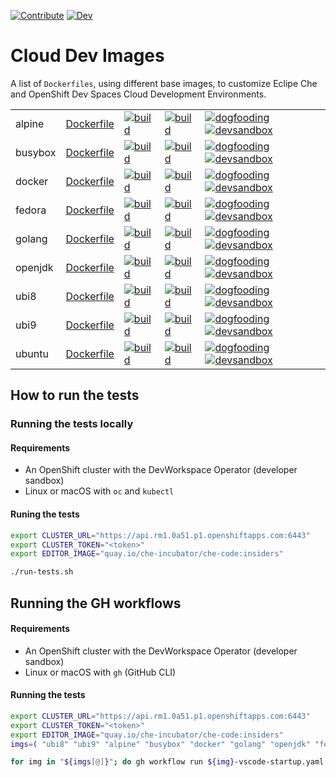 [![Contribute](https://www.eclipse.org/che/contribute.svg)](https://workspaces.openshift.com#https://github.com/devfile/cloud-dev-images)
[![Dev](https://img.shields.io/static/v1?label=Open%20in&message=Che%20dogfooding%20server%20(with%20VS%20Code)&logo=eclipseche&color=FDB940&labelColor=525C86)](https://che-dogfooding.apps.che-dev.x6e0.p1.openshiftapps.com/#https://github.com/devfile/cloud-dev-images)

# Cloud Dev Images

A list of `Dockerfiles`, using different base images, to customize Eclipe Che and OpenShift Dev Spaces Cloud Development Environments.

|            |            |             |                 |        |
|------------|------------|-------------|-----------------|--------|
| alpine | [Dockerfile](https://github.com/devfile/cloud-dev-images/blob/main/alpine/Dockerfile) | [![build](https://github.com/devfile/cloud-dev-images/actions/workflows/alpine-build.yaml/badge.svg)](https://github.com/devfile/cloud-dev-images/actions/workflows/alpine-build.yaml) | [![build](https://github.com/devfile/cloud-dev-images/actions/workflows/alpine-vscode-startup.yaml/badge.svg)](https://github.com/devfile/cloud-dev-images/actions/workflows/alpine-vscode-startup.yaml) | [![dogfooding](https://img.shields.io/static/v1?label=dogfooding%20%20%20%20&message=vscode&logo=eclipseche&color=FDB940&labelColor=525C86)](https://che-dogfooding.apps.che-dev.x6e0.p1.openshiftapps.com/#https://github.com/devfile/cloud-dev-images?image=quay.io/mloriedo/cloud-dev-images:alpine&che-editor=che-incubator/che-code/insiders) [![devsandbox](https://img.shields.io/static/v1?label=dev%20sandbox&message=vscode&logo=eclipseche&color=FDB940&labelColor=525C86)](https://workspaces.openshift.com/#https://github.com/devfile/cloud-dev-images?image=quay.io/mloriedo/cloud-dev-images:alpine&che-editor=che-incubator/che-code/insiders) |
| busybox | [Dockerfile](https://github.com/devfile/cloud-dev-images/blob/main/busybox/Dockerfile) | [![build](https://github.com/devfile/cloud-dev-images/actions/workflows/busybox-build.yaml/badge.svg)](https://github.com/devfile/cloud-dev-images/actions/workflows/busybox-build.yaml) | [![build](https://github.com/devfile/cloud-dev-images/actions/workflows/busybox-vscode-startup.yaml/badge.svg)](https://github.com/devfile/cloud-dev-images/actions/workflows/busybox-vscode-startup.yaml) | [![dogfooding](https://img.shields.io/static/v1?label=dogfooding%20%20%20%20&message=vscode&logo=eclipseche&color=FDB940&labelColor=525C86)](https://che-dogfooding.apps.che-dev.x6e0.p1.openshiftapps.com/#https://github.com/devfile/cloud-dev-images?image=quay.io/mloriedo/cloud-dev-images:busybox&che-editor=che-incubator/che-code/insiders) [![devsandbox](https://img.shields.io/static/v1?label=dev%20sandbox&message=vscode&logo=eclipseche&color=FDB940&labelColor=525C86)](https://workspaces.openshift.com/#https://github.com/devfile/cloud-dev-images?image=quay.io/mloriedo/cloud-dev-images:busybox&che-editor=che-incubator/che-code/insiders) |
| docker | [Dockerfile](https://github.com/devfile/cloud-dev-images/blob/main/docker/Dockerfile) | [![build](https://github.com/devfile/cloud-dev-images/actions/workflows/docker-build.yaml/badge.svg)](https://github.com/devfile/cloud-dev-images/actions/workflows/docker-build.yaml) | [![build](https://github.com/devfile/cloud-dev-images/actions/workflows/docker-vscode-startup.yaml/badge.svg)](https://github.com/devfile/cloud-dev-images/actions/workflows/docker-vscode-startup.yaml) | [![dogfooding](https://img.shields.io/static/v1?label=dogfooding%20%20%20%20&message=vscode&logo=eclipseche&color=FDB940&labelColor=525C86)](https://che-dogfooding.apps.che-dev.x6e0.p1.openshiftapps.com/#https://github.com/devfile/cloud-dev-images?image=quay.io/mloriedo/cloud-dev-images:docker&che-editor=che-incubator/che-code/insiders) [![devsandbox](https://img.shields.io/static/v1?label=dev%20sandbox&message=vscode&logo=eclipseche&color=FDB940&labelColor=525C86)](https://workspaces.openshift.com/#https://github.com/devfile/cloud-dev-images?image=quay.io/mloriedo/cloud-dev-images:docker&che-editor=che-incubator/che-code/insiders) |
| fedora | [Dockerfile](https://github.com/devfile/cloud-dev-images/blob/main/fedora/Dockerfile) | [![build](https://github.com/devfile/cloud-dev-images/actions/workflows/fedora-build.yaml/badge.svg)](https://github.com/devfile/cloud-dev-images/actions/workflows/fedora-build.yaml) | [![build](https://github.com/devfile/cloud-dev-images/actions/workflows/fedora-vscode-startup.yaml/badge.svg)](https://github.com/devfile/cloud-dev-images/actions/workflows/fedora-vscode-startup.yaml) | [![dogfooding](https://img.shields.io/static/v1?label=dogfooding%20%20%20%20&message=vscode&logo=eclipseche&color=FDB940&labelColor=525C86)](https://che-dogfooding.apps.che-dev.x6e0.p1.openshiftapps.com/#https://github.com/devfile/cloud-dev-images?image=quay.io/mloriedo/cloud-dev-images:fedora&che-editor=che-incubator/che-code/insiders) [![devsandbox](https://img.shields.io/static/v1?label=dev%20sandbox&message=vscode&logo=eclipseche&color=FDB940&labelColor=525C86)](https://workspaces.openshift.com/#https://github.com/devfile/cloud-dev-images?image=quay.io/mloriedo/cloud-dev-images:fedora&che-editor=che-incubator/che-code/insiders) |
| golang | [Dockerfile](https://github.com/devfile/cloud-dev-images/blob/main/golang/Dockerfile) | [![build](https://github.com/devfile/cloud-dev-images/actions/workflows/golang-build.yaml/badge.svg)](https://github.com/devfile/cloud-dev-images/actions/workflows/golang-build.yaml) | [![build](https://github.com/devfile/cloud-dev-images/actions/workflows/golang-vscode-startup.yaml/badge.svg)](https://github.com/devfile/cloud-dev-images/actions/workflows/golang-vscode-startup.yaml) | [![dogfooding](https://img.shields.io/static/v1?label=dogfooding%20%20%20%20&message=vscode&logo=eclipseche&color=FDB940&labelColor=525C86)](https://che-dogfooding.apps.che-dev.x6e0.p1.openshiftapps.com/#https://github.com/devfile/cloud-dev-images?image=quay.io/mloriedo/cloud-dev-images:golang&che-editor=che-incubator/che-code/insiders) [![devsandbox](https://img.shields.io/static/v1?label=dev%20sandbox&message=vscode&logo=eclipseche&color=FDB940&labelColor=525C86)](https://workspaces.openshift.com/#https://github.com/devfile/cloud-dev-images?image=quay.io/mloriedo/cloud-dev-images:golang&che-editor=che-incubator/che-code/insiders) |
| openjdk | [Dockerfile](https://github.com/devfile/cloud-dev-images/blob/main/openjdk/Dockerfile) | [![build](https://github.com/devfile/cloud-dev-images/actions/workflows/openjdk-build.yaml/badge.svg)](https://github.com/devfile/cloud-dev-images/actions/workflows/openjdk-build.yaml) | [![build](https://github.com/devfile/cloud-dev-images/actions/workflows/openjdk-vscode-startup.yaml/badge.svg)](https://github.com/devfile/cloud-dev-images/actions/workflows/openjdk-vscode-startup.yaml) | [![dogfooding](https://img.shields.io/static/v1?label=dogfooding%20%20%20%20&message=vscode&logo=eclipseche&color=FDB940&labelColor=525C86)](https://che-dogfooding.apps.che-dev.x6e0.p1.openshiftapps.com/#https://github.com/devfile/cloud-dev-images?image=quay.io/mloriedo/cloud-dev-images:openjdk&che-editor=che-incubator/che-code/insiders) [![devsandbox](https://img.shields.io/static/v1?label=dev%20sandbox&message=vscode&logo=eclipseche&color=FDB940&labelColor=525C86)](https://workspaces.openshift.com/#https://github.com/devfile/cloud-dev-images?image=quay.io/mloriedo/cloud-dev-images:openjdk&che-editor=che-incubator/che-code/insiders) |
| ubi8 | [Dockerfile](https://github.com/devfile/cloud-dev-images/blob/main/ubi8/Dockerfile) | [![build](https://github.com/devfile/cloud-dev-images/actions/workflows/ubi8-build.yaml/badge.svg)](https://github.com/devfile/cloud-dev-images/actions/workflows/ubi8-build.yaml) | [![build](https://github.com/devfile/cloud-dev-images/actions/workflows/ubi8-vscode-startup.yaml/badge.svg)](https://github.com/devfile/cloud-dev-images/actions/workflows/ubi8-vscode-startup.yaml) | [![dogfooding](https://img.shields.io/static/v1?label=dogfooding%20%20%20%20&message=vscode&logo=eclipseche&color=FDB940&labelColor=525C86)](https://che-dogfooding.apps.che-dev.x6e0.p1.openshiftapps.com/#https://github.com/devfile/cloud-dev-images?image=quay.io/mloriedo/cloud-dev-images:ubi8&che-editor=che-incubator/che-code/insiders) [![devsandbox](https://img.shields.io/static/v1?label=dev%20sandbox&message=vscode&logo=eclipseche&color=FDB940&labelColor=525C86)](https://workspaces.openshift.com/#https://github.com/devfile/cloud-dev-images?image=quay.io/mloriedo/cloud-dev-images:ubi8&che-editor=che-incubator/che-code/insiders) |
| ubi9 | [Dockerfile](https://github.com/devfile/cloud-dev-images/blob/main/ubi9/Dockerfile) | [![build](https://github.com/devfile/cloud-dev-images/actions/workflows/ubi9-build.yaml/badge.svg)](https://github.com/devfile/cloud-dev-images/actions/workflows/ubi9-build.yaml) | [![build](https://github.com/devfile/cloud-dev-images/actions/workflows/ubi9-vscode-startup.yaml/badge.svg)](https://github.com/devfile/cloud-dev-images/actions/workflows/ubi9-vscode-startup.yaml) | [![dogfooding](https://img.shields.io/static/v1?label=dogfooding%20%20%20%20&message=vscode&logo=eclipseche&color=FDB940&labelColor=525C86)](https://che-dogfooding.apps.che-dev.x6e0.p1.openshiftapps.com/#https://github.com/devfile/cloud-dev-images?image=quay.io/mloriedo/cloud-dev-images:ubi9&che-editor=che-incubator/che-code/insiders) [![devsandbox](https://img.shields.io/static/v1?label=dev%20sandbox&message=vscode&logo=eclipseche&color=FDB940&labelColor=525C86)](https://workspaces.openshift.com/#https://github.com/devfile/cloud-dev-images?image=quay.io/mloriedo/cloud-dev-images:ubi9&che-editor=che-incubator/che-code/insiders) |
| ubuntu | [Dockerfile](https://github.com/devfile/cloud-dev-images/blob/main/ubuntu/Dockerfile) | [![build](https://github.com/devfile/cloud-dev-images/actions/workflows/ubuntu-build.yaml/badge.svg)](https://github.com/devfile/cloud-dev-images/actions/workflows/ubuntu-build.yaml) | [![build](https://github.com/devfile/cloud-dev-images/actions/workflows/ubuntu-vscode-startup.yaml/badge.svg)](https://github.com/devfile/cloud-dev-images/actions/workflows/ubuntu-vscode-startup.yaml) | [![dogfooding](https://img.shields.io/static/v1?label=dogfooding%20%20%20%20&message=vscode&logo=eclipseche&color=FDB940&labelColor=525C86)](https://che-dogfooding.apps.che-dev.x6e0.p1.openshiftapps.com/#https://github.com/devfile/cloud-dev-images?image=quay.io/mloriedo/cloud-dev-images:ubuntu&che-editor=che-incubator/che-code/insiders) [![devsandbox](https://img.shields.io/static/v1?label=dev%20sandbox&message=vscode&logo=eclipseche&color=FDB940&labelColor=525C86)](https://workspaces.openshift.com/#https://github.com/devfile/cloud-dev-images?image=quay.io/mloriedo/cloud-dev-images:ubuntu&che-editor=che-incubator/che-code/insiders) |

## How to run the tests

### Running the tests locally

#### Requirements

- An OpenShift cluster with the DevWorkspace Operator (developer sandbox)
- Linux or macOS with `oc` and `kubectl`

#### Runing the tests
```bash
export CLUSTER_URL="https://api.rm1.0a51.p1.openshiftapps.com:6443"
export CLUSTER_TOKEN="<token>"
export EDITOR_IMAGE="quay.io/che-incubator/che-code:insiders"

./run-tests.sh
```

## Running the GH workflows

#### Requirements

- An OpenShift cluster with the DevWorkspace Operator (developer sandbox)
- Linux or macOS with `gh` (GitHub CLI)

#### Running the tests

```bash
export CLUSTER_URL="https://api.rm1.0a51.p1.openshiftapps.com:6443"
export CLUSTER_TOKEN="<token>"
export EDITOR_IMAGE="quay.io/che-incubator/che-code:insiders"
imgs=( "ubi8" "ubi9" "alpine" "busybox" "docker" "golang" "openjdk" "fedora" "ubuntu" )

for img in "${imgs[@]}"; do gh workflow run ${img}-vscode-startup.yaml -f sandboxURL="${CLUSTER_URL}" -f sandboxToken="${CLUSTER_TOKEN}" -f editorImage="${EDITOR_IMAGE}"; done
```

